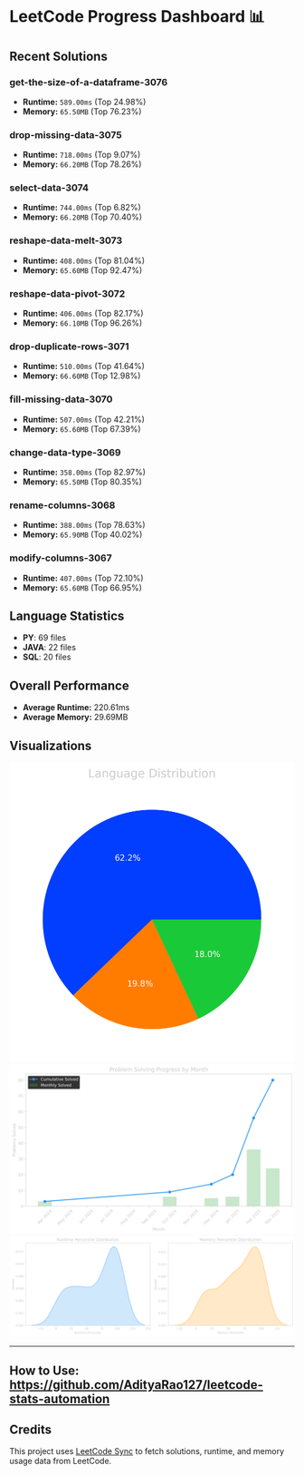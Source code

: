 # LeetCode Progress Dashboard 📊

## Recent Solutions
### get-the-size-of-a-dataframe-3076
- **Runtime:** `589.00ms` (Top 24.98%)
- **Memory:** `65.50MB` (Top 76.23%)

### drop-missing-data-3075
- **Runtime:** `718.00ms` (Top 9.07%)
- **Memory:** `66.20MB` (Top 78.26%)

### select-data-3074
- **Runtime:** `744.00ms` (Top 6.82%)
- **Memory:** `66.20MB` (Top 70.40%)

### reshape-data-melt-3073
- **Runtime:** `408.00ms` (Top 81.04%)
- **Memory:** `65.60MB` (Top 92.47%)

### reshape-data-pivot-3072
- **Runtime:** `406.00ms` (Top 82.17%)
- **Memory:** `66.10MB` (Top 96.26%)

### drop-duplicate-rows-3071
- **Runtime:** `510.00ms` (Top 41.64%)
- **Memory:** `66.60MB` (Top 12.98%)

### fill-missing-data-3070
- **Runtime:** `507.00ms` (Top 42.21%)
- **Memory:** `65.60MB` (Top 67.39%)

### change-data-type-3069
- **Runtime:** `358.00ms` (Top 82.97%)
- **Memory:** `65.50MB` (Top 80.35%)

### rename-columns-3068
- **Runtime:** `388.00ms` (Top 78.63%)
- **Memory:** `65.90MB` (Top 40.02%)

### modify-columns-3067
- **Runtime:** `407.00ms` (Top 72.10%)
- **Memory:** `65.60MB` (Top 66.95%)

## Language Statistics
- **PY**: 69 files
- **JAVA**: 22 files
- **SQL**: 20 files

## Overall Performance
- **Average Runtime:** 220.61ms
- **Average Memory:** 29.69MB

## Visualizations
![Language Distribution](images/lang_distribution.png)
![Problem Progress by Month](images/problem_progress.png)
![Performance Distribution](images/performance_distribution.png)

---

## How to Use: https://github.com/AdityaRao127/leetcode-stats-automation
## Credits
This project uses [LeetCode Sync](https://github.com/marketplace/actions/leetcode-sync) to fetch solutions, runtime, and memory usage data from LeetCode.